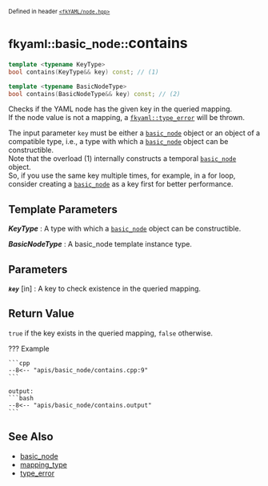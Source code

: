 <small>Defined in header [`<fkYAML/node.hpp>`](https://github.com/fktn-k/fkYAML/blob/develop/include/fkYAML/node.hpp)</small>

# <small>fkyaml::basic_node::</small>contains

```cpp
template <typename KeyType>
bool contains(KeyType&& key) const; // (1)

template <typename BasicNodeType>
bool contains(BasicNodeType&& key) const; // (2)
```

Checks if the YAML node has the given key in the queried mapping.  
If the node value is not a mapping, a [`fkyaml::type_error`](../exception/type_error.md) will be thrown.  

The input parameter `key` must be either a [`basic_node`](index.md) object or an object of a compatible type, i.e., a type with which a [`basic_node`](index.md) object can be constructible.  
Note that the overload (1) internally constructs a temporal [`basic_node`](index.md) object.  
So, if you use the same key multiple times, for example, in a for loop, consider creating a [`basic_node`](index.md) as a key first for better performance.  

## **Template Parameters**

***KeyType***
:   A type with which a [`basic_node`](index.md) object can be constructible.

***BasicNodeType***
:   A basic_node template instance type.

## **Parameters**

***`key`*** [in]
:   A key to check existence in the queried mapping.

## **Return Value**

`true` if the key exists in the queried mapping, `false` otherwise.  

??? Example

    ```cpp
    --8<-- "apis/basic_node/contains.cpp:9"
    ```

    output:
    ```bash
    --8<-- "apis/basic_node/contains.output"
    ```

## **See Also**

* [basic_node](index.md)
* [mapping_type](mapping_type.md)
* [type_error](../exception/type_error.md)
